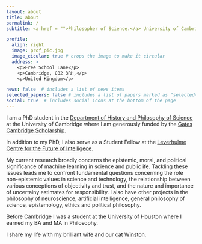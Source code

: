 ```yaml
---
layout: about
title: about
permalink: /
subtitle: <a href = "">Philosopher of Science.</a> University of Cambridge.

profile:
  align: right
  image: prof_pic.jpg
  image_cicular: true # crops the image to make it circular
  address: >
    <p>Free School Lane</p>
    <p>Cambridge, CB2 3RH,</p>
    <p>United Kingdom</p>

news: false  # includes a list of news items
selected_papers: false # includes a list of papers marked as "selected={true}"
social: true  # includes social icons at the bottom of the page
---
```


I am a PhD student in the [Department of History and Philosophy of Science](https://www.hps.cam.ac.uk) at the University of Cambridge where I am generously funded by the [Gates Cambridge Scholarship](https://www.gatescambridge.org/biography/18408/).

In addition to my PhD, I also serve as a Student Fellow at the [Leverhulme Centre for the Future of Intelligece](http://lcfi.ac.uk).

My current research broadly concerns the epistemic, moral, and political significance of machine learning in science and public ife. Tackling these issues leads me to confront fundamental questions concerning the role non-epistemic values in science and technology, the relationship between various conceptions of objectivity and trust, and the nature and importance of uncertainy estimates for responsibility. I also have other projects in the philosophy of neuroscience, artificial intelligence, general philosophy of science, epistemology, ethics and political philosophy. 

Before Cambridge I was a student at the University of Houston where I earned my BA and MA in Philosophy.

I share my life with my brilliant [wife](https://paulinaezquerra.github.io) and our cat <a target = "_blank" href="assets/img/winston.jpg">Winston</a>.
